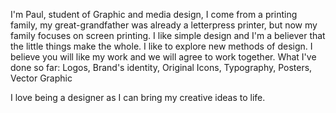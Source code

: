 I'm Paul, student of Graphic and media design, I come from a printing family, my great-grandfather was already a letterpress printer, but now my family focuses on screen printing. I like simple design and I'm a believer that the little things make the whole. I like to explore new methods of design. I believe you will like my work and we will agree to work together. What I've done so far: Logos, Brand's identity, Original Icons, Typography, Posters, Vector Graphic

I love being a designer as I can bring my creative ideas to life.

